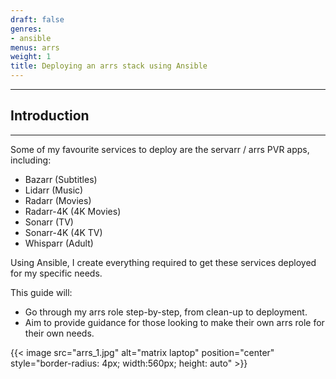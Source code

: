 ```yaml
---
draft: false
genres:
- ansible
menus: arrs
weight: 1
title: Deploying an arrs stack using Ansible
---
```


***

## Introduction

***

Some of my favourite services to deploy are the servarr / arrs PVR apps, including:

   - Bazarr (Subtitles)
   - Lidarr (Music)
   - Radarr (Movies)
   - Radarr-4K (4K Movies)
   - Sonarr (TV)
   - Sonarr-4K (4K TV)
   - Whisparr (Adult)

Using Ansible, I create everything required to get these services deployed for my specific needs.

This guide will: 
   - Go through my arrs role step-by-step, from clean-up to deployment.
   - Aim to provide guidance for those looking to make their own arrs role for their own needs.

{{< image src="arrs_1.jpg" alt="matrix laptop" position="center"
    style="border-radius: 4px; width:560px; height: auto" >}}